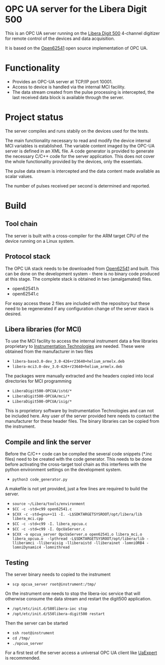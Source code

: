 # OPC UA server for the Libera Digit 500

This is an OPC UA server running on the
[Libera Digit 500](https://www.i-tech.si/products/libera-digit-500/)
4-channel digitizer for remote control of the devices and data acquisition.

It is based on the [Open62541](https://github.com/open62541/open62541/)
open source implementation of OPC UA.

# Functionality

- Provides an OPC-UA server at TCP/IP port 10001.
- Access to device is handled via the internal MCI facility.
- The data stream created from the pulse processing is intercepted, the last received data block
is available through the server.

# Project status

The server compiles and runs stabily on the devices used for the tests.

The main functionality necessary to read and modify the device internal
MCI variables is established. The variable content imaged by the
OPC-UA server is defined in an XML file. A code generator is provided
to generate the necessary C/C++ code for the server application.
This does not cover the whole functionality provided by the devices, only the essentials.

The pulse data stream is intercepted and the data content made available as scalar values.

The number of pulses received per second is determined and reported.

# Build

## Tool chain
The server is built with a cross-compiler for the ARM target CPU of the device
running on a Linux system.

## Protocol stack
The OPC UA stack needs to be downloaded from [Open62541](https://github.com/open62541/open62541/) and built.
This can be done on the development system - there is no binary code produced at this stage.
The complete stack is obtained in two (amalgamated) files.
- open62541.h
- open62541.c

For easy access these 2 files are included with the repository but these need to be regenerated if
any configuration change of the server stack is desired.

## Libera libraries (for MCI)
To use the MCI facility to access the internal instrument data a few libraries proprietary to
[Instrumentation Technologies](http://www.i-tech.si/) are needed. These were obtained
from the manufacturer in two files
- `libera-base3.0-dev_3.0-426+r23640+helium_armelx.deb`
- `libera-mci3.0-dev_3.0-426+r23640+helium_armelx.deb`

The packages were manually extracted and the headers copied into local directories for MCI programming
- `LiberaDigit500-OPCUA/istd/*`
- `LiberaDigit500-OPCUA/mci/*`
- `LiberaDigit500-OPCUA/isig/*`

This is proprietory software by Instrumentation Technologies and can not be included here.
Any user of the server provided here needs to contact the manufacturer for these header files.
The binary libraries can be copied from the instrument.

## Compile and link the server

Before the C/C++ code can be compiled the several code snippets (*.inc files)
need to be created with the code generator. This needs to be done
before activating the cross-target tool chain as this interferes
with the python environment settings on the development system.
- `python3 code_generator.py`

A makefile is not yet provided, just a few lines are required to build the server.
- `source ~/Libera/tools/environment`
- `$CC -c -std=c99 open62541.c`
- `$CXX -c -std=gnu++11 -I. -L$SDKTARGETSYSROOT/opt/libera/lib libera_mci.cpp`
- `$CC -c -std=c99 -I. libera_opcua.c`
- `$CC -c -std=c99 -I. OpcUaServer.c`
- `$CXX -o opcua_server OpcUaServer.o open62541.o libera_mci.o libera_opcua.o  -lpthread -L$SDKTARGETSYSROOT/opt/libera/lib -lliberamci -lliberaisig -lliberaistd -lliberainet -lomniORB4 -lomniDynamic4 -lomnithread`

## Testing

The server binary needs to copied to the instrument
- `scp opcua_server root@instrument:/tmp/`

On the instrument one needs to stop the libera-ioc service that will otherwise consume
the data stream and restart the digit500 application.
- `/opt/etc/init.d/S80libera-ioc stop`
- `/opt/etc/init.d/S50libera-digit500 restart`

Then the server can be started
- `ssh root@instrument`
- `cd /tmp/`
- `./opcua_server`

For a first test of the server access a universal OPC UA client like
[UaExpert](https://www.unified-automation.com/products/development-tools/uaexpert.html) is recommended.



